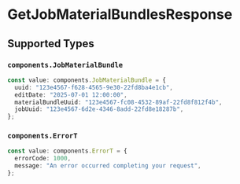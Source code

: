 # GetJobMaterialBundlesResponse


## Supported Types

### `components.JobMaterialBundle`

```typescript
const value: components.JobMaterialBundle = {
  uuid: "123e4567-f628-4565-9e30-22fd8ba4e1cb",
  editDate: "2025-07-01 12:00:00",
  materialBundleUuid: "123e4567-fc08-4532-89af-22fd8f812f4b",
  jobUuid: "123e4567-6d2e-4346-8add-22fd8e18287b",
};
```

### `components.ErrorT`

```typescript
const value: components.ErrorT = {
  errorCode: 1000,
  message: "An error occurred completing your request",
};
```


